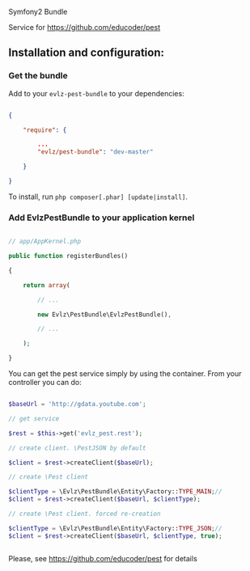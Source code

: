 Symfony2 Bundle

Service for https://github.com/educoder/pest

## Installation and configuration:

### Get the bundle

Add to your `evlz-pest-bundle` to your dependencies:

``` json

{

    "require": {

        ...
        "evlz/pest-bundle": "dev-master"

    }

}

```

To install, run `php composer[.phar] [update|install]`.

### Add EvlzPestBundle to your application kernel

```php

// app/AppKernel.php

public function registerBundles()

{

    return array(

        // ...

        new Evlz\PestBundle\EvlzPestBundle(),

        // ...

    );

}

```

You can get the pest service simply by using the container. From your controller you can do:

```php

$baseUrl = 'http://gdata.youtube.com';

// get service

$rest = $this->get('evlz_pest.rest');

// create client. \PestJSON by default

$client = $rest->createClient($baseUrl);

// create \Pest client

$clientType = \Evlz\PestBundle\Entity\Factory::TYPE_MAIN;//
$client = $rest->createClient($baseUrl, $clientType);

// create \Pest client. forced re-creation

$clientType = \Evlz\PestBundle\Entity\Factory::TYPE_JSON;//
$client = $rest->createClient($baseUrl, $clientType, true);



```

Please, see https://github.com/educoder/pest for details
